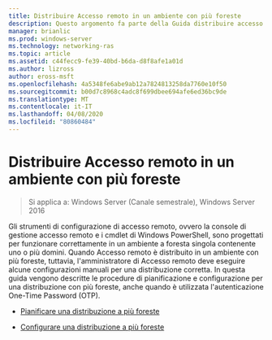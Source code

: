 ```yaml
---
title: Distribuire Accesso remoto in un ambiente con più foreste
description: Questo argomento fa parte della Guida distribuire accesso remoto in un ambiente a più foreste in Windows Server 2016.
manager: brianlic
ms.prod: windows-server
ms.technology: networking-ras
ms.topic: article
ms.assetid: c44fecc9-fe39-40bd-b6da-d8f8afe1a01d
ms.author: lizross
author: eross-msft
ms.openlocfilehash: 4a5348fe6abe9ab12a7824813258da7760e10f50
ms.sourcegitcommit: b00d7c8968c4adc8f699dbee694afe6ed36bc9de
ms.translationtype: MT
ms.contentlocale: it-IT
ms.lasthandoff: 04/08/2020
ms.locfileid: "80860484"
---
```

# <a name="deploy-remote-access-in-a-multi-forest-environment"></a>Distribuire Accesso remoto in un ambiente con più foreste

>Si applica a: Windows Server (Canale semestrale), Windows Server 2016

Gli strumenti di configurazione di accesso remoto, ovvero la console di gestione accesso remoto e i cmdlet di Windows PowerShell, sono progettati per funzionare correttamente in un ambiente a foresta singola contenente uno o più domini. Quando Accesso remoto è distribuito in un ambiente con più foreste, tuttavia, l'amministratore di Accesso remoto deve eseguire alcune configurazioni manuali per una distribuzione corretta. In questa guida vengono descritte le procedure di pianificazione e configurazione per una distribuzione con più foreste, anche quando è utilizzata l'autenticazione One-Time Password (OTP).  
  
-   [Pianificare una distribuzione a più foreste](Plan-a-Multi-Forest-Deployment.md)  
  
-   [Configurare una distribuzione a più foreste](Configure-a-Multi-Forest-Deployment.md)  
  


